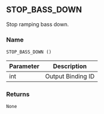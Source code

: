 ## STOP\_BASS\_DOWN

Stop ramping bass down.

### Name

`STOP_BASS_DOWN ()`


| Parameter | Description       |
| --------- | ----------------- |
| int       | Output Binding ID |


### Returns

`None`